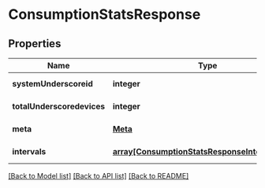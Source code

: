 # ConsumptionStatsResponse

## Properties
Name | Type | Description | Notes
------------ | ------------- | ------------- | -------------
**systemUnderscoreid** | **integer** |  | [default to null]
**totalUnderscoredevices** | **integer** |  | [default to null]
**meta** | [**Meta**](Meta.md) |  | [default to null]
**intervals** | [**array[ConsumptionStatsResponseIntervalsInner]**](ConsumptionStatsResponseIntervalsInner.md) |  | [default to null]

[[Back to Model list]](../README.md#documentation-for-models) [[Back to API list]](../README.md#documentation-for-api-endpoints) [[Back to README]](../README.md)


